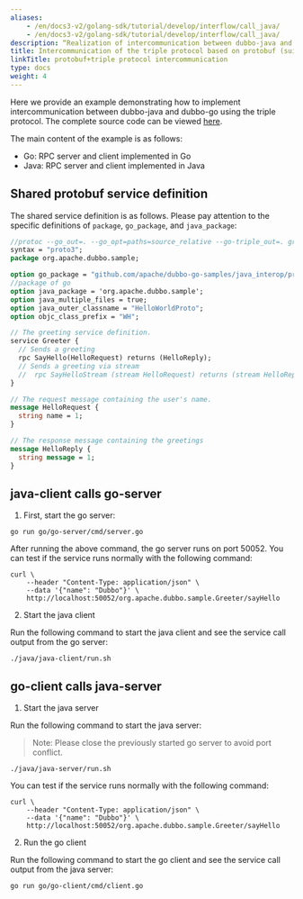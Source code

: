 ```yaml
---
aliases:
    - /en/docs3-v2/golang-sdk/tutorial/develop/interflow/call_java/
    - /en/docs3-v2/golang-sdk/tutorial/develop/interflow/call_java/
description: “Realization of intercommunication between dubbo-java and dubbo-go using the triple protocol based on protobuf.”
title: Intercommunication of the triple protocol based on protobuf (suitable for scenarios developed with protobuf on both sides)
linkTitle: protobuf+triple protocol intercommunication
type: docs
weight: 4
---
```



Here we provide an example demonstrating how to implement intercommunication between dubbo-java and dubbo-go using the triple protocol. The complete source code can be viewed [here](https://github.com/apache/dubbo-go-samples/tree/main/java_interop/protobuf-triple).

The main content of the example is as follows:
- Go: RPC server and client implemented in Go
- Java: RPC server and client implemented in Java

## Shared protobuf service definition

The shared service definition is as follows. Please pay attention to the specific definitions of `package`, `go_package`, and `java_package`:

```protobuf
//protoc --go_out=. --go_opt=paths=source_relative --go-triple_out=. greet.proto
syntax = "proto3";
package org.apache.dubbo.sample;

option go_package = "github.com/apache/dubbo-go-samples/java_interop/protobuf-triple/go/proto;proto";
//package of go
option java_package = 'org.apache.dubbo.sample';
option java_multiple_files = true;
option java_outer_classname = "HelloWorldProto";
option objc_class_prefix = "WH";

// The greeting service definition.
service Greeter {
  // Sends a greeting
  rpc SayHello(HelloRequest) returns (HelloReply);
  // Sends a greeting via stream
  //  rpc SayHelloStream (stream HelloRequest) returns (stream HelloReply) {}
}

// The request message containing the user's name.
message HelloRequest {
  string name = 1;
}

// The response message containing the greetings
message HelloReply {
  string message = 1;
}
```

## java-client calls go-server

1. First, start the go server:

```shell
go run go/go-server/cmd/server.go
```

After running the above command, the go server runs on port 50052. You can test if the service runs normally with the following command:

```shell
curl \
    --header "Content-Type: application/json" \
    --data '{"name": "Dubbo"}' \
    http://localhost:50052/org.apache.dubbo.sample.Greeter/sayHello
```

2. Start the java client 

Run the following command to start the java client and see the service call output from the go server:

```shell
./java/java-client/run.sh
```

## go-client calls java-server

1. Start the java server

Run the following command to start the java server:

> Note: Please close the previously started go server to avoid port conflict.

```shell
./java/java-server/run.sh
```

You can test if the service runs normally with the following command:

```shell
curl \
    --header "Content-Type: application/json" \
    --data '{"name": "Dubbo"}' \
    http://localhost:50052/org.apache.dubbo.sample.Greeter/sayHello
```

2. Run the go client

Run the following command to start the go client and see the service call output from the java server:

```shell
go run go/go-client/cmd/client.go
```

